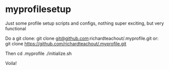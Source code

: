 # myprofilesetup
Just some profile setup scripts and configs, nothing super exciting, but very functional

Do a git clone: git clone git@github.com:richardteachout/.myprofile.git
            or: git clone https://github.com/richardteachout/.myprofile.git

Then
cd .myprofile
./initialize.sh


Voila!
